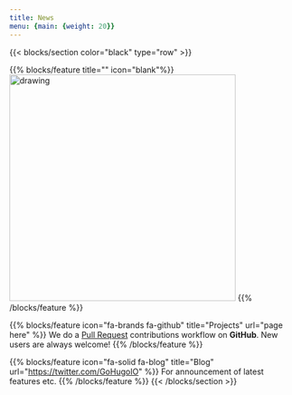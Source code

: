 ```yaml
---
title: News
menu: {main: {weight: 20}}
---
```


<!--add blocks of content here to add more sections to the community page -->

{{< blocks/section color="black" type="row" >}}

{{% blocks/feature title="" icon="blank"%}}
<a href = "/cybersaturday"><img src="/gereedschap/afkortzaag/afkortzaag.jpg" alt="drawing" width="400"/></a>
{{% /blocks/feature %}}


{{% blocks/feature icon="fa-brands fa-github" title="Projects" url="page here" %}}
We do a [Pull Request](https://github.com/gohugoio/hugo/pulls) contributions workflow on **GitHub**. New users are always welcome!
{{% /blocks/feature %}}

{{% blocks/feature icon="fa-solid fa-blog" title="Blog" url="https://twitter.com/GoHugoIO" %}}
For announcement of latest features etc.
{{% /blocks/feature %}}
{{< /blocks/section >}}

